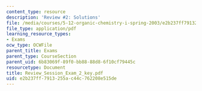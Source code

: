 ```yaml
---
content_type: resource
description: 'Review #2: Solutions'
file: /media/courses/5-12-organic-chemistry-i-spring-2003/e2b237ff7913255ac44c762208e515de_Review_Session_Exam_2_key.pdf
file_type: application/pdf
learning_resource_types:
- Exams
ocw_type: OCWFile
parent_title: Exams
parent_type: CourseSection
parent_uid: 6b83069f-89f0-bb88-88d8-6f10cf79445c
resourcetype: Document
title: Review_Session_Exam_2_key.pdf
uid: e2b237ff-7913-255a-c44c-762208e515de
---
```

